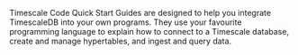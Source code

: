 Timescale Code Quick Start Guides are designed to help you integrate TimescaleDB
into your own programs. They use your favourite programming language to explain
how to connect to a Timescale database, create and manage hypertables, and
ingest and query data.
